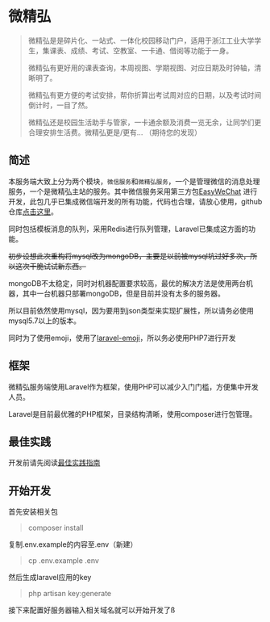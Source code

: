 # 微精弘

> 微精弘是是碎片化、一站式、一体化校园移动门户，适用于浙江工业大学学生，集课表、成绩、考试、空教室、一卡通、借阅等功能于一身。
>
> 微精弘有更好用的课表查询，本周视图、学期视图、对应日期及时钟轴，清晰明了。
>
> 微精弘有更方便的考试安排，帮你折算出考试周对应的日期，以及考试时间倒计时，一目了然。
>
> 微精弘还是校园生活助手与管家，一卡通余额及消费一览无余，让同学们更合理安排生活费。微精弘更是/更有... （期待您的发现）

## 简述

本服务端大致上分为两个模块，`微信服务`和`微精弘服务`，一个是管理微信的消息处理服务，一个是微精弘主站的服务。其中微信服务采用第三方包[EasyWeChat](https://easywechat.org/zh-cn/docs/) 进行开发，此包几乎已集成微信端开发的所有功能，代码也合理，请放心使用，github仓库[点击这里](https://github.com/overtrue/laravel-wechat)。

同时包括模板消息的队列，采用Redis进行队列管理，Laravel已集成这方面的功能。

~~初步设想此次重构将mysql改为mongoDB，主要是以前被mysql坑过好多次，所以这次干脆试试新东西。~~

mongoDB不太稳定，同时对机器配置要求较高，最优的解决方法是使用两台机器，其中一台机器只部署mongoDB，但是目前并没有太多的服务器。

所以目前依然使用mysql，因为要用到json类型来实现扩展性，所以请务必使用mysql5.7以上的版本。

同时为了使用emoji，使用了[laravel-emoji](https://github.com/unicodeveloper/laravel-emoji)，所以务必使用PHP7进行开发

## 框架

微精弘服务端使用Laravel作为框架，使用PHP可以减少入门门槛，方便集中开发人员。

Laravel是目前最优雅的PHP框架，目录结构清晰，使用composer进行包管理。

## 最佳实践

开发前请先阅读[最佳实践指南](https://zjutjh.gitbooks.io/document/content/1.3-Laravel/1.3.1-%E6%9C%80%E4%BD%B3%E5%AE%9E%E8%B7%B5.html)

## 开始开发
首先安装相关包
> composer install

复制.env.example的内容至.env（新建）
> cp .env.example .env

然后生成laravel应用的key
> php artisan key:generate

接下来配置好服务器输入相关域名就可以开始开发了ß
